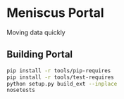 # Meniscus Portal
Moving data quickly

## Building Portal
```bash
pip install -r tools/pip-requires
pip install -r tools/test-requires
python setup.py build_ext --inplace
nosetests
```
